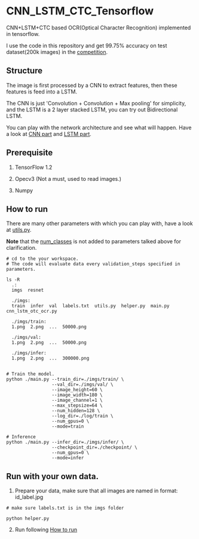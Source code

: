 # CNN_LSTM_CTC_Tensorflow

CNN+LSTM+CTC based OCR(Optical Character Recognition) implemented in tensorflow. 

I use the code in this repository and get 99.75% accuracy on test dataset(200k images) in the [competition](http://meizu.baiducloud.top).


## Structure

The image is first processed by a CNN to extract features, then these features is feed into a LSTM.

The CNN is just 'Convolution + Convolution + Max pooling' for simplicity, and the LSTM is a 2 layer stacked LSTM, you can try out Bidirectional LSTM.

You can play with the network architecture and see what will happen. Have a look at [CNN part](https://github.com/watsonyanghx/CNN_LSTM_CTC_Tensorflow/blob/master/cnn_lstm_otc_ocr.py#L32) and [LSTM part](https://github.com/watsonyanghx/CNN_LSTM_CTC_Tensorflow/blob/master/cnn_lstm_otc_ocr.py#L57).


## Prerequisite

1. TensorFlow 1.2

2. Opecv3 (Not a must, used to read images.)

3. Numpy


## How to run

There are many other parameters with which you can play with, have a look at [utils.py](https://github.com/watsonyanghx/CNN_LSTM_CTC_Tensorflow/blob/master/utils.py#L11).

**Note** that the [num_classes](https://github.com/watsonyanghx/CNN_LSTM_CTC_Tensorflow/blob/master/utils.py#L6) is not added to parameters talked above for clarification.


``` shell
# cd to the your workspace.
# The code will evaluate data every validation_steps specified in parameters.

ls -R
  .:
  imgs  resnet

  ./imgs:
  train  infer  val  labels.txt  utils.py  helper.py  main.py  cnn_lstm_otc_ocr.py

  ./imgs/train:
  1.png  2.png  ...  50000.png
  
  ./imgs/val:
  1.png  2.png  ...  50000.png

  ./imgs/infer:
  1.png  2.png  ...  300000.png
   
  
# Train the model.
python ./main.py --train_dir=./imgs/train/ \
                 --val_dir=./imgs/val/ \
                 --image_height=60 \
                 --image_width=180 \
                 --image_channel=1 \
                 --max_stepsize=64 \
                 --num_hidden=128 \
                 --log_dir=./log/train \
                 --num_gpus=0 \
                 --mode=train

# Inference
python ./main.py --infer_dir=./imgs/infer/ \
                 --checkpoint_dir=./checkpoint/ \
                 --num_gpus=0 \
                 --mode=infer

```


## Run with your own data.

1. Prepare your data, make sure that all images are named in format: id_label.jpg

``` shell
# make sure labels.txt is in the imgs folder

python helper.py
```

2. Run following [How to run](https://github.com/watsonyanghx/CNN_LSTM_CTC_Tensorflow/edit/master/README.md#24)

